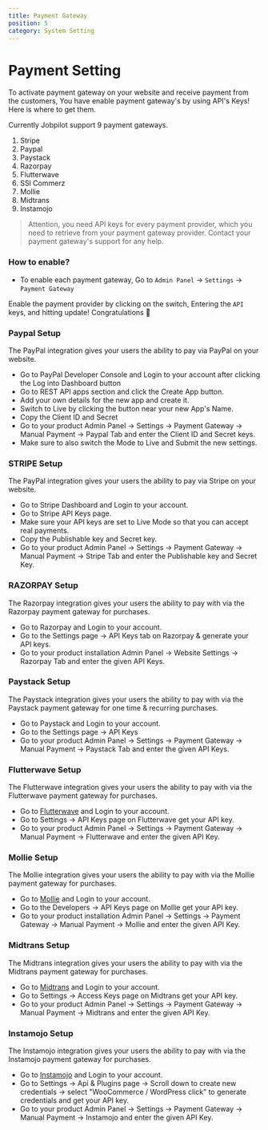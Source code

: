 ```yaml
---
title: Payment Gateway
position: 5
category: System Setting
---
```


# Payment Setting
To activate payment gateway on your website and receive payment from the customers, You have enable payment gateway's by using API's Keys! Here is where to get them. 

Currently Jobpilot support 9 payment gateways.
1. Stripe
2. Paypal
3. Paystack
4. Razorpay
5. Flutterwave
6. SSl Commerz
7. Mollie
8. Midtrans
9. Instamojo


> Attention, you need API keys for every payment provider, which you need to retrieve from your payment gateway provider. Contact your payment gateway's support for any help.

### How to enable?
- To enable each payment gateway, Go to `Admin Panel` -> `Settings` -> `Payment Gateway`

Enable the payment provider by clicking on the switch, Entering the `API` keys, and hitting update! Congratulations 🎉

### Paypal Setup
The PayPal integration gives your users the ability to pay via PayPal on your website.

- Go to PayPal Developer Console and Login to your account after clicking the Log into Dashboard button
- Go to REST API apps section and click the Create App button.
- Add your own details for the new app and create it.
- Switch to Live by clicking the button near your new App's Name.
- Copy the Client ID and Secret
- Go to your product Admin Panel -> Settings -> Payment Gateway -> Manual Payment -> Paypal Tab and enter the Client ID and Secret keys.
- Make sure to also switch the Mode to Live and Submit the new settings.

### STRIPE Setup
The PayPal integration gives your users the ability to pay via Stripe on your website.

- Go to Stripe Dashboard and Login to your account.
- Go to Stripe API Keys page.
- Make sure your API keys are set to Live Mode so that you can accept real payments.
- Copy the Publishable key and Secret key.
- Go to your product Admin Panel -> Settings -> Payment Gateway -> Manual Payment -> Stripe Tab and enter the Publishable key and Secret Key.

### RAZORPAY Setup
The Razorpay integration gives your users the ability to pay with via the Razorpay payment gateway for purchases.

- Go to Razorpay and Login to your account.
- Go to the Settings page -> API Keys tab on Razorpay & generate your API keys.
- Go to your product installation Admin Panel -> Website Settings -> Razorpay Tab and enter the given API Keys.

### Paystack Setup
The Paystack integration gives your users the ability to pay with via the Paystack payment gateway for one time & recurring purchases.

- Go to Paystack and Login to your account.
- Go to the Settings page -> API Keys 
- Go to your product Admin Panel -> Settings -> Payment Gateway -> Manual Payment -> Paystack Tab and enter the given API Keys.

### Flutterwave Setup
The Flutterwave integration gives your users the ability to pay with via the Flutterwave payment gateway for purchases.

- Go to [Flutterwave](https://flutterwave.com/us/) and Login to your account.
- Go to Settings -> API Keys page on Flutterwave get your API key.
- Go to your product Admin Panel -> Settings -> Payment Gateway -> Manual Payment -> Flutterwave and enter the given API Key.

### Mollie Setup
The Mollie integration gives your users the ability to pay with via the Mollie payment gateway for purchases.

- Go to [Mollie](https://mollie.com/) and Login to your account.
- Go to the Developers -> API Keys page on Mollie get your API key.
- Go to your product installation Admin Panel -> Settings -> Payment Gateway -> Manual Payment -> Mollie and enter the given API Key.

### Midtrans Setup
The Midtrans integration gives your users the ability to pay with via the Midtrans payment gateway for purchases.

- Go to [Midtrans](https://midtrans.com/id) and Login to your account.
- Go to Settings -> Access Keys page on Midtrans get your API key.
- Go to your product Admin Panel -> Settings -> Payment Gateway -> Manual Payment -> Midtrans and enter the given API Key.

### Instamojo Setup
The Instamojo integration gives your users the ability to pay with via the Instamojo payment gateway for purchases.

- Go to [Instamojo](https://www.instamojo.com/) and Login to your account.
- Go to Settings -> Api & Plugins page -> Scroll down to create new credentials -> select "WooCommerce / WordPress click" to generate credentials and get your API key.
- Go to your product Admin Panel -> Settings -> Payment Gateway -> Manual Payment -> Instamojo and enter the given API Key.
